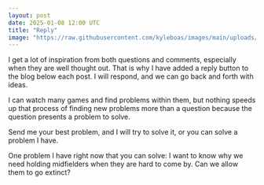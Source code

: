 ```yaml
---
layout: post
date: 2025-01-08 12:00 UTC
title: "Reply"
image: "https://raw.githubusercontent.com/kyleboas/images/main/uploads/2025/01/07/Image-07Jan2025_11:00:19.png"
---
```


I get a lot of inspiration from both questions and comments, especially when they are well thought out. That is why I have added a reply button to the blog below each post. I will respond, and we can go back and forth with ideas.

<!---more--->

I can watch many games and find problems within them, but nothing speeds up that process of finding new problems more than a question because the question presents a problem to solve.

Send me your best problem, and I will try to solve it, or you can solve a problem I have.

One problem I have right now that you can solve: I want to know why we need holding midfielders when they are hard to come by. Can we allow them to go extinct?